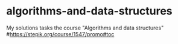# algorithms-and-data-structures
My solutions tasks the course "Algorithms and data structures" #https://stepik.org/course/1547/promo#toc

